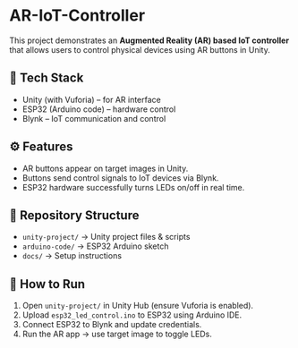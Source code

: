 # AR-IoT-Controller

This project demonstrates an **Augmented Reality (AR) based IoT controller** that allows users to control physical devices using AR buttons in Unity.  

## 🔧 Tech Stack
- Unity (with Vuforia) – for AR interface
- ESP32 (Arduino code) – hardware control
- Blynk – IoT communication and control

## ⚙️ Features
- AR buttons appear on target images in Unity.
- Buttons send control signals to IoT devices via Blynk.
- ESP32 hardware successfully turns LEDs on/off in real time.

## 📂 Repository Structure
- `unity-project/` → Unity project files & scripts  
- `arduino-code/` → ESP32 Arduino sketch  
- `docs/` → Setup instructions  

## 🚀 How to Run
1. Open `unity-project/` in Unity Hub (ensure Vuforia is enabled).  
2. Upload `esp32_led_control.ino` to ESP32 using Arduino IDE.  
3. Connect ESP32 to Blynk and update credentials.  
4. Run the AR app → use target image to toggle LEDs.  

